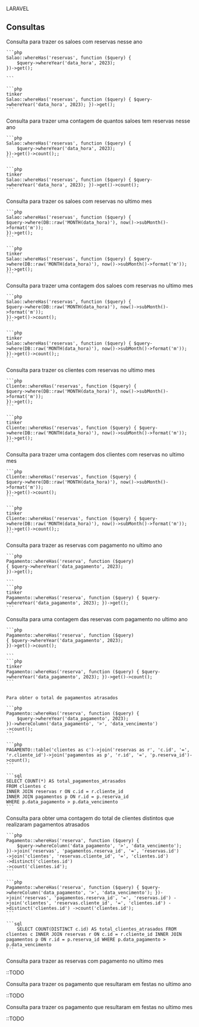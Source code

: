 LARAVEL

## Consultas

Consulta para trazer os saloes com reservas nesse ano

    ```php
    Salao::whereHas('reservas', function ($query) {
        $query->whereYear('data_hora', 2023);
    })->get();

    ```

    ```php
    tinker
    Salao::whereHas('reservas', function ($query) { $query->whereYear('data_hora', 2023); })->get();
    ```

Consulta para trazer uma contagem de quantos saloes tem reservas nesse ano

    ```php
    Salao::whereHas('reservas', function ($query) {
        $query->whereYear('data_hora', 2023);
    })->get()->count();;
    ```

    ```php
    tinker
    Salao::whereHas('reservas', function ($query) { $query->whereYear('data_hora', 2023); })->get()->count();
    ```

Consulta para trazer os saloes com reservas no ultimo mes

    ```php
    Salao::whereHas('reservas', function ($query) {
    $query->where(DB::raw('MONTH(data_hora)'), now()->subMonth()->format('m'));
    })->get();
    ```

    ```php
    tinker
    Salao::whereHas('reservas', function ($query) { $query->where(DB::raw('MONTH(data_hora)'), now()->subMonth()->format('m')); })->get();
    ```

Consulta para trazer uma contagem dos saloes com reservas no ultimo mes

    ```php
    Salao::whereHas('reservas', function ($query) {
    $query->where(DB::raw('MONTH(data_hora)'), now()->subMonth()->format('m'));
    })->get()->count();
    ```

    ```php
    tinker
    Salao::whereHas('reservas', function ($query) { $query->where(DB::raw('MONTH(data_hora)'), now()->subMonth()->format('m')); })->get()->count();;
    ```
Consulta para trazer os clientes com reservas no ultimo mes

    ```php
    Cliente::whereHas('reservas', function ($query) {
    $query->where(DB::raw('MONTH(data_hora)'), now()->subMonth()->format('m'));
    })->get();
    ```

    ```php
    tinker
    Cliente::whereHas('reservas', function ($query) { $query->where(DB::raw('MONTH(data_hora)'), now()->subMonth()->format('m')); })->get();
    ```

Consulta para trazer uma contagem dos clientes com reservas no ultimo mes

    ```php
    Cliente::whereHas('reservas', function ($query) {
    $query->where(DB::raw('MONTH(data_hora)'), now()->subMonth()->format('m'));
    })->get()->count();
    ```

    ```php
    tinker
    Cliente::whereHas('reservas', function ($query) { $query->where(DB::raw('MONTH(data_hora)'), now()->subMonth()->format('m')); })->get()->count();;
    ```

Consulta para trazer as reservas com pagamento no ultimo ano

    ```php
    Pagamento::whereHas('reserva', function ($query) 
    { $query->whereYear('data_pagamento', 2023);
    })->get();

    ```
    ```php
    tinker
    Pagamento::whereHas('reserva', function ($query) { $query->whereYear('data_pagamento', 2023); })->get();
    ```

Consulta para uma contagem das reservas com pagamento no ultimo ano

    ```php
    Pagamento::whereHas('reserva', function ($query) 
    { $query->whereYear('data_pagamento', 2023);
    })->get()->count();

    ```
    ```php
    tinker
    Pagamento::whereHas('reserva', function ($query) { $query->whereYear('data_pagamento', 2023); })->get()->count();
    ```


    Para obter o total de pagamentos atrasados

    ```php
    Pagamento::whereHas('reserva', function ($query) {
        $query->whereYear('data_pagamento', 2023);
    })->whereColumn('data_pagamento', '>', 'data_vencimento')
    ->count();   
    ```

    ```php
    PAGAMENTO::table('clientes as c')->join('reservas as r', 'c.id', '=', 'r.cliente_id')->join('pagamentos as p', 'r.id', '=', 'p.reserva_id')->count();
    ```

    ```sql
    SELECT COUNT(*) AS total_pagamentos_atrasados
    FROM clientes c
    INNER JOIN reservas r ON c.id = r.cliente_id
    INNER JOIN pagamentos p ON r.id = p.reserva_id
    WHERE p.data_pagamento > p.data_vencimento
    ```


Consulta para obter uma contagem do total de clientes distintos que realizaram pagamentos atrasados

    ```php
    Pagamento::whereHas('reserva', function ($query) {
        $query->whereColumn('data_pagamento', '>', 'data_vencimento');
    })->join('reservas', 'pagamentos.reserva_id', '=', 'reservas.id')
    ->join('clientes', 'reservas.cliente_id', '=', 'clientes.id')
    ->distinct('clientes.id')
    ->count('clientes.id');
    ```

    ```php
    Pagamento::whereHas('reserva', function ($query) { $query->whereColumn('data_pagamento', '>', 'data_vencimento'); })->join('reservas', 'pagamentos.reserva_id', '=', 'reservas.id') ->join('clientes', 'reservas.cliente_id', '=', 'clientes.id') ->distinct('clientes.id') ->count('clientes.id');
    ```

    ```sql
        SELECT COUNT(DISTINCT c.id) AS total_clientes_atrasados FROM clientes c INNER JOIN reservas r ON c.id = r.cliente_id INNER JOIN pagamentos p ON r.id = p.reserva_id WHERE p.data_pagamento > p.data_vencimento 
    ```

Consulta para trazer as reservas com pagamento no ultimo mes

::TODO

Consulta para trazer os pagamento que resultaram em festas no ultimo ano

::TODO

Consulta para trazer os pagamento que resultaram em festas no ultimo mes

::TODO
